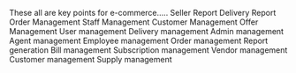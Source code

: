 These all are key points for e-commerce.....
Seller Report
Delivery Report
Order Management
Staff Management
Customer Management
Offer Management
User management
Delivery management
Admin management
Agent management
Employee management
Order management
Report generation
Bill management
Subscription management
Vendor management
Customer management
Supply management